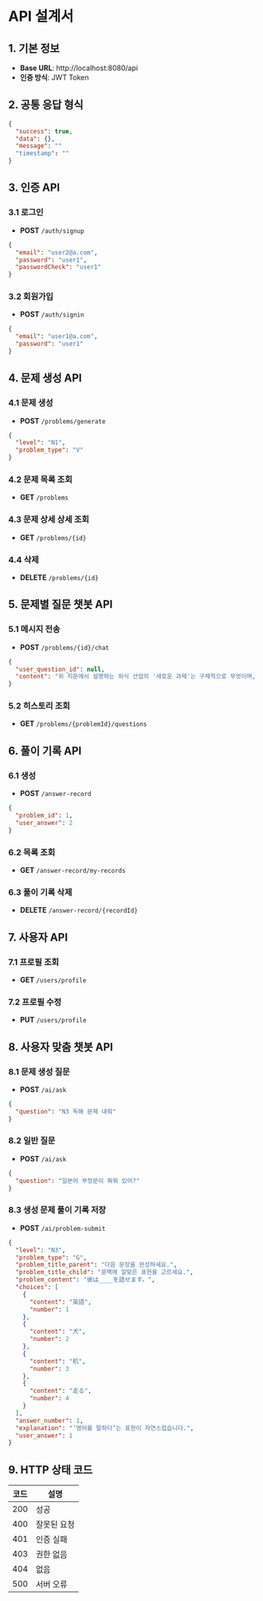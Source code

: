 # API 설계서

## 1. 기본 정보

- **Base URL**: http://localhost:8080/api
- **인증 방식**: JWT Token

## 2. 공통 응답 형식

```json
{
  "success": true,
  "data": {},
  "message": ""
  "timestamp": ""
}
```

## 3. 인증 API

### 3.1 로그인

- **POST** `/auth/signup`

```json
{
  "email": "user2@a.com",
  "password": "user1",
  "passwordCheck": "user1"
}
```

### 3.2 회원가입

- **POST** `/auth/signin`

```json
{
  "email": "user1@a.com",
  "password": "user1"
}
```

## 4. 문제 생성 API

### 4.1 문제 생성

- **POST** `/problems/generate`

```json
{
  "level": "N1",
  "problem_type": "V"
}
```

### 4.2 문제 목록 조회

- **GET** `/problems`

### 4.3 문제 상세 상세 조회

- **GET** `/problems/{id}`

### 4.4 삭제

- **DELETE** `/problems/{id}`

## 5. 문제별 질문 챗봇 API

### 5.1 메시지 전송

- **POST** `/problems/{id}/chat`

```json
{
  "user_question_id": null,
  "content": "위 지문에서 설명하는 외식 산업의 '새로운 과제'는 구체적으로 무엇이며, 이 과제들을 해결하기 위한 어떤 노력들이 언급되어 있나요?"
}
```

### 5.2 히스토리 조회

- **GET** `/problems/{problemId}/questions`

## 6. 풀이 기록 API

### 6.1 생성

- **POST** `/answer-record`

```json
{
  "problem_id": 1,
  "user_answer": 2
}
```

### 6.2 목록 조회

- **GET** `/answer-record/my-records`

### 6.3 풀이 기록 삭제

- **DELETE** `/answer-record/{recordId}`

## 7. 사용자 API

### 7.1 프로필 조회

- **GET** `/users/profile`

### 7.2 프로필 수정

- **PUT** `/users/profile`

## 8. 사용자 맞춤 챗봇 API

### 8.1 문제 생성 질문

- **POST** `/ai/ask`

```json
{
  "question": "N3 독해 문제 내줘"
}
```

### 8.2 일반 질문

- **POST** `/ai/ask`

```json
{
  "question": "일본어 부정문이 뭐뭐 있어?"
}
```

### 8.3 생성 문제 풀이 기록 저장

- **POST** `/ai/problem-submit`

```json
{
  "level": "N3",
  "problem_type": "G",
  "problem_title_parent": "다음 문장을 완성하세요.",
  "problem_title_child": "문맥에 알맞은 표현을 고르세요.",
  "problem_content": "彼は____を話せます。",
  "choices": [
    {
      "content": "英語",
      "number": 1
    },
    {
      "content": "犬",
      "number": 2
    },
    {
      "content": "机",
      "number": 3
    },
    {
      "content": "走る",
      "number": 4
    }
  ],
  "answer_number": 1,
  "explanation": "‘영어를 말하다’는 표현이 자연스럽습니다.",
  "user_answer": 1
}
```

## 9. HTTP 상태 코드

| 코드 | 설명        |
| ---- | ----------- |
| 200  | 성공        |
| 400  | 잘못된 요청 |
| 401  | 인증 실패   |
| 403  | 권한 없음   |
| 404  | 없음        |
| 500  | 서버 오류   |
